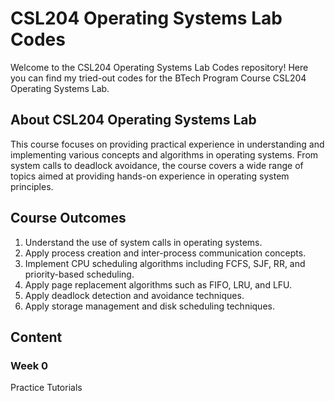 # CSL204 Operating Systems Lab Codes

Welcome to the CSL204 Operating Systems Lab Codes repository! Here you can find my tried-out codes for the BTech Program Course CSL204 Operating Systems Lab.

## About CSL204 Operating Systems Lab

This course focuses on providing practical experience in understanding and implementing various concepts and algorithms in operating systems. From system calls to deadlock avoidance, the course covers a wide range of topics aimed at providing hands-on experience in operating system principles.

## Course Outcomes

1. Understand the use of system calls in operating systems.
2. Apply process creation and inter-process communication concepts.
3. Implement CPU scheduling algorithms including FCFS, SJF, RR, and priority-based scheduling.
4. Apply page replacement algorithms such as FIFO, LRU, and LFU.
5. Apply deadlock detection and avoidance techniques.
6. Apply storage management and disk scheduling techniques.


## Content
  ### Week 0
  Practice Tutorials
